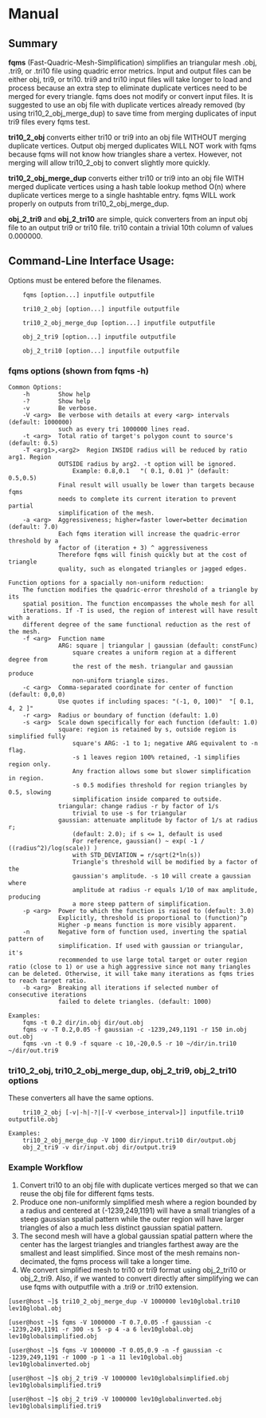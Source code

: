 # Manual

## **Summary**

**fqms**
(Fast-Quadric-Mesh-Simplification) simplifies an triangular mesh .obj, 
.tri9, or .tri10 file using quadric error metrics. Input and output files can 
be either obj, tri9, or tri10. trii9 and tri10 input files will take longer to 
load and process because an extra step to eliminate duplicate vertices need to 
be merged for every triangle. fqms does not modify or convert input files. It 
is suggested to use an obj file with duplicate vertices already removed (by 
using tri10_2_obj_merge_dup) to save time from merging duplicates of input tri9 
files every fqms test.

**tri10_2_obj** 
converts either tri10 or tri9 into an obj file WITHOUT merging duplicate 
vertices. Output obj merged duplicates WILL NOT work with fqms because fqms 
will not know how triangles share a vertex. However, not merging will allow 
tri10_2_obj to convert slightly more quickly.

**tri10_2_obj_merge_dup**
converts either tri10 or tri9 into an obj file WITH 
merged duplicate vertices using a hash table lookup method O(n) where duplicate 
vertices merge to a single hashtable entry. fqms WILL work properly on outputs 
from tri10_2_obj_merge_dup.

**obj_2_tri9** and **obj_2_tri10**
are simple, quick converters from an input 
obj file to an output tri9 or tri10 file. tri10 contain a trivial 10th column 
of values 0.000000.

## **Command-Line Interface Usage:**
Options must be entered before the filenames.
```
    fqms [option...] inputfile outputfile

    tri10_2_obj [option...] inputfile outputfile

    tri10_2_obj_merge_dup [option...] inputfile outputfile

    obj_2_tri9 [option...] inputfile outputfile

    obj_2_tri10 [option...] inputfile outputfile
```

### **fqms options (shown from fqms -h)**
```
Common Options:
    -h        Show help
    -?        Show help
    -v        Be verbose.
    -V <arg>  Be verbose with details at every <arg> intervals (default: 1000000)
              such as every tri 1000000 lines read.
    -t <arg>  Total ratio of target's polygon count to source's (default: 0.5)
    -T <arg1>,<arg2>  Region INSIDE radius will be reduced by ratio arg1. Region
              OUTSIDE radius by arg2. -t option will be ignored.
                  Example: 0.8,0.1   "( 0.1, 0.01 )" (default: 0.5,0.5)
              Final result will usually be lower than targets because fqms
              needs to complete its current iteration to prevent partial 
              simplification of the mesh.
    -a <arg>  Aggressiveness; higher=faster lower=better decimation (default: 7.0)
              Each fqms iteration will increase the quadric-error threshold by a
              factor of (iteration + 3) ^ aggressiveness
              Therefore fqms will finish quickly but at the cost of triangle   
              quality, such as elongated triangles or jagged edges.

Function options for a spacially non-uniform reduction:
    The function modifies the quadric-error threshold of a triangle by its  
    spatial position. The function encompasses the whole mesh for all 
    iterations. If -T is used, the region of interest will have result with a 
    different degree of the same functional reduction as the rest of the mesh.
    -f <arg>  Function name
              ARG: square | triangular | gaussian (default: constFunc)
                  square creates a uniform region at a different degree from 
                  the rest of the mesh. triangular and gaussian produce 
                  non-uniform triangle sizes.
    -c <arg>  Comma-separated coordinate for center of function (default: 0,0,0)
              Use quotes if including spaces: "(-1, 0, 100)"  "[ 0.1, 4, 2 ]"
    -r <arg>  Radius or boundary of function (default: 1.0)
    -s <arg>  Scale down specifically for each function (default: 1.0)
              square: region is retained by s, outside region is simplified fully
                  square's ARG: -1 to 1; negative ARG equivalent to -n flag.
                  -s 1 leaves region 100% retained, -1 simplifies region only.
                  Any fraction allows some but slower simplification in region.
                  -s 0.5 modifies threshold for region triangles by 0.5, slowing 
                  simplification inside compared to outside.
              triangular: change radius -r by factor of 1/s
                  trivial to use -s for triangular
              gaussian: attenuate amplitude by factor of 1/s at radius r;
                  (default: 2.0); if s <= 1, default is used
                  For reference, gaussian() ~ exp( -1 / ((radius^2)/log(scale)) )
                  with STD_DEVIATION = r/sqrt(2*ln(s))
                  Triangle's threshold will be modified by a factor of the  
                  gaussian's amplitude. -s 10 will create a gaussian where 
                  amplitude at radius -r equals 1/10 of max amplitude, producing 
                  a more steep pattern of simplification.
    -p <arg>  Power to which the function is raised to (default: 3.0)
              Explicitly, threshold is proportional to (function)^p
              Higher -p means function is more visibly apparent.
    -n        Negative form of function used, inverting the spatial pattern of 
              simplification. If used with gaussian or triangular, it's 
              recommended to use large total target or outer region ratio (close to 1) or use a high aggressive since not many triangles can be deleted. Otherwise, it will take many iterations as fqms tries to reach target ratio.
    -b <arg>  Breaking all iterations if selected number of consecutive iterations
              failed to delete triangles. (default: 1000)

Examples:
    fqms -t 0.2 dir/in.obj dir/out.obj
    fqms -v -T 0.2,0.05 -f gaussian -c -1239,249,1191 -r 150 in.obj out.obj
    fqms -vn -t 0.9 -f square -c 10,-20,0.5 -r 10 ~/dir/in.tri10 ~/dir/out.tri9
```

### **tri10_2_obj, tri10_2_obj_merge_dup, obj_2_tri9, obj_2_tri10 options**
These converters all have the same options.
```
    tri10_2_obj [-v|-h|-?|[-V <verbose_interval>]] inputfile.tri10 outputfile.obj

Examples:
    tri10_2_obj_merge_dup -V 1000 dir/input.tri10 dir/output.obj
    obj_2_tri9 -v dir/input.obj dir/output.tri9
```

### **Example Workflow**
1. Convert tri10 to an obj file with duplicate vertices merged so that we can 
reuse the obj file for different fqms tests.
2. Produce one non-uniformly simplified mesh where a region bounded by 
a radius and centered at (-1239,249,1191) will have a small triangles of a steep 
gaussian spatial pattern while the outer region will have larger triangles of 
also a much less distinct gaussian spatial pattern.
3. The second mesh will have a global gaussian spatial pattern where the center 
has the largest triangles and triangles farthest away are the smallest and least 
simplified. Since most of the mesh remains non-decimated, the fqms process will 
take a longer time.
4. We convert simplified mesh to tri10 or tri9 format using obj_2_tri10 or 
obj_2_tri9. Also, if we wanted to convert directly after simplifying we can use fqms with outputfile with a .tri9 or .tri10 extension.

```
[user@host ~]$ tri10_2_obj_merge_dup -V 1000000 lev10global.tri10 lev10global.obj

[user@host ~]$ fqms -V 1000000 -T 0.7,0.05 -f gaussian -c -1239,249,1191 -r 300 -s 5 -p 4 -a 6 lev10global.obj lev10globalsimplified.obj

[user@host ~]$ fqms -V 1000000 -T 0.05,0.9 -n -f gaussian -c -1239,249,1191 -r 1000 -p 1 -a 11 lev10global.obj lev10globalinverted.obj

[user@host ~]$ obj_2_tri9 -V 1000000 lev10globalsimplified.obj lev10globalsimplified.tri9

[user@host ~]$ obj_2_tri9 -V 1000000 lev10globalinverted.obj lev10globalsimplified.tri9
```
